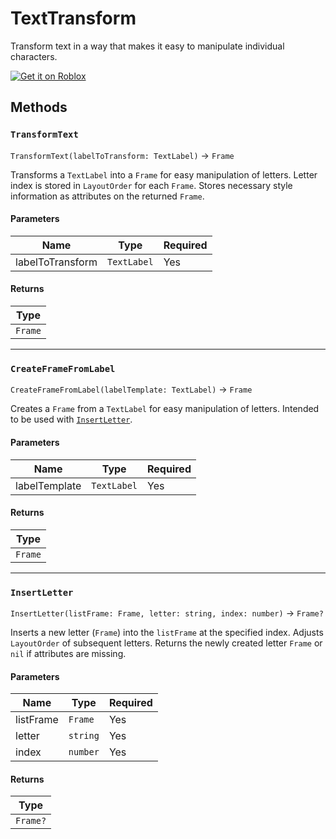 # TextTransform

Transform text in a way that makes it easy to manipulate individual characters.

[![Get it on Roblox](https://gist.github.com/cxmeel/0dbc95191f239b631c3874f4ccf114e2/raw/roblox_dev-animated.svg)](https://create.roblox.com/store/asset/96268263581597/TextTransform)

## Methods	

### `TransformText`

`TransformText(labelToTransform: TextLabel)` → `Frame`

Transforms a `TextLabel` into a `Frame` for easy manipulation of letters.
Letter index is stored in `LayoutOrder` for each `Frame`.
Stores necessary style information as attributes on the returned `Frame`.

#### Parameters

| Name             | Type        | Required |
| ---------------- | ----------- | -------- |
| labelToTransform | `TextLabel` | Yes      |

#### Returns

| Type    |
| ------- |
| `Frame` |

---

### `CreateFrameFromLabel`

`CreateFrameFromLabel(labelTemplate: TextLabel)` → `Frame`

Creates a `Frame` from a `TextLabel` for easy manipulation of letters.
Intended to be used with [`InsertLetter`](#insertletter).

#### Parameters

| Name          | Type        | Required |
| ------------- | ----------- | -------- |
| labelTemplate | `TextLabel` | Yes      |

#### Returns

| Type    |
| ------- |
| `Frame` |

---

### `InsertLetter`

`InsertLetter(listFrame: Frame, letter: string, index: number)` → `Frame?`

Inserts a new letter (`Frame`) into the `listFrame` at the specified index.
Adjusts `LayoutOrder` of subsequent letters.
Returns the newly created letter `Frame` or `nil` if attributes are missing.

#### Parameters

| Name      | Type     | Required |
| --------- | -------- | -------- |
| listFrame | `Frame`  | Yes      |
| letter    | `string` | Yes      |
| index     | `number` | Yes      |

#### Returns

| Type     |
| -------- |
| `Frame?` |
